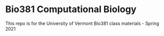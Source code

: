 # Bio381 Computational Biology
This repo is for the University of Vermont Bio381 class materials - Spring 2021
